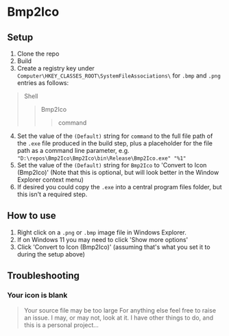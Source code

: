 # Bmp2Ico
## Setup
1) Clone the repo
2) Build
3) Create a registry key under `Computer\HKEY_CLASSES_ROOT\SystemFileAssociations\` for `.bmp` and `.png` entries as follows:
> Shell
>> Bmp2Ico
>>> command
4) Set the value of the `(Default)` string for `command` to the full file path of the `.exe` file produced in the build step, plus a placeholder for the file path as a command line parameter, e.g.
  `"D:\repos\Bmp2Ico\Bmp2Ico\bin\Release\Bmp2Ico.exe" "%1"`
5) Set the value of the `(Default)` string for `Bmp2Ico` to 'Convert to Icon (Bmp2Ico)' (Note that this is optional, but will look better in the Window Explorer context menu)
6) If desired you could copy the `.exe` into a central program files folder, but this isn't a required step.

## How to use
1) Right click on a `.png` or `.bmp` image file in Windows Explorer.
2) If on Windows 11 you may need to click 'Show more options'
3) Click 'Convert to Icon (Bmp2Ico)' (assuming that's what you set it to during the setup above)

## Troubleshooting
### Your icon is blank
> Your source file may be too large
> For anything else feel free to raise an issue. I may, or may not, look at it. I have other things to do, and this is a personal project...
